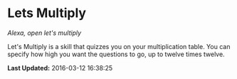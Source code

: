 # Lets Multiply
*Alexa, open let's multiply*

Let's Multiply is a skill that quizzes you on your multiplication table.  You can specify how high you want the questions to go, up to twelve times twelve.

**Last Updated:** 2016-03-12 16:38:25